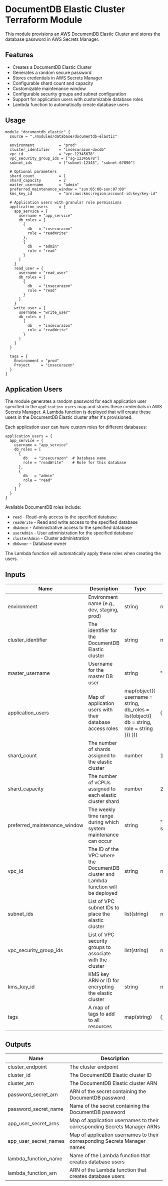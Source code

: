 # DocumentDB Elastic Cluster Terraform Module

This module provisions an AWS DocumentDB Elastic Cluster and stores the database password in AWS Secrets Manager.

## Features

- Creates a DocumentDB Elastic Cluster
- Generates a random secure password
- Stores credentials in AWS Secrets Manager
- Configurable shard count and capacity
- Customizable maintenance window
- Configurable security groups and subnet configuration
- Support for application users with customizable database roles
- Lambda function to automatically create database users

## Usage

```hcl
module "documentdb_elastic" {
  source = "./modules/database/documentdb-elastic"
  
  environment           = "prod"
  cluster_identifier    = "insecurazon-docdb"
  vpc_id                = "vpc-12345678"
  vpc_security_group_ids = ["sg-12345678"]
  subnet_ids            = ["subnet-12345", "subnet-67890"]
  
  # Optional parameters
  shard_count           = 1
  shard_capacity        = 2
  master_username       = "admin"
  preferred_maintenance_window = "sun:05:00-sun:07:00"
  kms_key_id            = "arn:aws:kms:region:account-id:key/key-id"
  
  # Application users with granular role permissions
  application_users     = {
    app_service = {
      username = "app_service"
      db_roles = [
        {
          db   = "insecurazon"
          role = "readWrite"
        },
        {
          db   = "admin"
          role = "read"
        }
      ]
    }
    read_user = {
      username = "read_user"
      db_roles = [
        {
          db   = "insecurazon"
          role = "read"
        }
      ]
    }
    write_user = {
      username = "write_user"
      db_roles = [
        {
          db   = "insecurazon"
          role = "readWrite"
        }
      ]
    }
  }
  
  tags = {
    Environment = "prod"
    Project     = "insecurazon"
  }
}
```

## Application Users

The module generates a random password for each application user specified in the `application_users` map and stores these credentials in AWS Secrets Manager. A Lambda function is deployed that will create these users in the DocumentDB Elastic cluster after it's provisioned.

Each application user can have custom roles for different databases:

```hcl
application_users = {
  app_service = {
    username = "app_service"
    db_roles = [
      {
        db   = "insecurazon"  # Database name
        role = "readWrite"    # Role for this database
      },
      {
        db   = "admin"
        role = "read"
      }
    ]
  }
}
```

Available DocumentDB roles include:
- `read` - Read-only access to the specified database
- `readWrite` - Read and write access to the specified database
- `dbAdmin` - Administrative access to the specified database
- `userAdmin` - User administration for the specified database
- `clusterAdmin` - Cluster administration
- `dbOwner` - Database owner

The Lambda function will automatically apply these roles when creating the users.

## Inputs

| Name | Description | Type | Default | Required |
|------|-------------|------|---------|----------|
| environment | Environment name (e.g., dev, staging, prod) | string | n/a | yes |
| cluster_identifier | The identifier for the DocumentDB Elastic cluster | string | n/a | yes |
| master_username | Username for the master DB user | string | "admin" | no |
| application_users | Map of application users with their database access roles | map(object({ username = string, db_roles = list(object({ db = string, role = string })) })) | {} | no |
| shard_count | The number of shards assigned to the elastic cluster | number | 1 | no |
| shard_capacity | The number of vCPUs assigned to each elastic cluster shard | number | 2 | no |
| preferred_maintenance_window | The weekly time range during which system maintenance can occur | string | "sun:05:00-sun:07:00" | no |
| vpc_id | The ID of the VPC where the DocumentDB cluster and Lambda function will be deployed | string | n/a | yes |
| subnet_ids | List of VPC subnet IDs to place the elastic cluster | list(string) | n/a | yes |
| vpc_security_group_ids | List of VPC security groups to associate with the cluster | list(string) | n/a | yes |
| kms_key_id | KMS key ARN or ID for encrypting the elastic cluster | string | null | no |
| tags | A map of tags to add to all resources | map(string) | {} | no |

## Outputs

| Name | Description |
|------|-------------|
| cluster_endpoint | The cluster endpoint |
| cluster_id | The DocumentDB Elastic cluster ID |
| cluster_arn | The DocumentDB Elastic cluster ARN |
| password_secret_arn | ARN of the secret containing the DocumentDB password |
| password_secret_name | Name of the secret containing the DocumentDB password |
| app_user_secret_arns | Map of application usernames to their corresponding Secrets Manager ARNs |
| app_user_secret_names | Map of application usernames to their corresponding Secrets Manager names |
| lambda_function_name | Name of the Lambda function that creates database users |
| lambda_function_arn | ARN of the Lambda function that creates database users | 